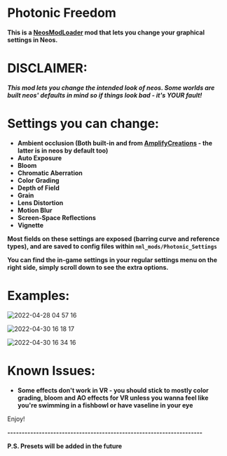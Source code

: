 # Photonic Freedom

<b>This is a [NeosModLoader](https://github.com/zkxs/NeosModLoader) mod that lets you change your graphical settings in Neos.</b>


# DISCLAIMER:
<b><i>This mod lets you change the intended look of neos. Some worlds are built neos' defaults in mind so if things look bad - it's YOUR fault!</b></i>

# Settings you can change:

- <b>Ambient occlusion (Both built-in and from [AmplifyCreations](https://github.com/AmplifyCreations/AmplifyOcclusion) - the latter is in neos by default too)</b>
- <b>Auto Exposure</b>
- <b>Bloom</b>
- <b>Chromatic Aberration</b>
- <b>Color Grading</b>
- <b>Depth of Field</b>
- <b>Grain</b>
- <b>Lens Distortion</b>
- <b>Motion Blur</b>
- <b>Screen-Space Reflections</b>
- <b>Vignette</b>


<b>Most fields on these settings are exposed (barring curve and reference types), and are saved to config files within `nml_mods/Photonic_Settings`</b>

<b>You can find the in-game settings in your regular settings menu on the right side, simply scroll down to see the extra options.</b>


# Examples:

![2022-04-28 04 57 16](https://user-images.githubusercontent.com/9770110/166115124-1d5d00b4-5622-487d-83e9-44bb2cdd6e35.jpg)

![2022-04-30 16 18 17](https://user-images.githubusercontent.com/9770110/166115135-8a786200-63b0-4dff-b56b-0e5293bf37d1.jpg)

![2022-04-30 16 34 16](https://user-images.githubusercontent.com/9770110/166115140-6177f029-aa33-4fa5-88a9-966c76d38e54.jpg)

# Known Issues:

- <b>Some effects don't work in VR - you should stick to mostly color grading, bloom and AO effects for VR unless you wanna feel like you're swimming in a fishbowl or have vaseline in your eye</b>

Enjoy!

<b>--------------------------------------------------------------------</b>

<b>P.S. Presets will be added in the future</b>

